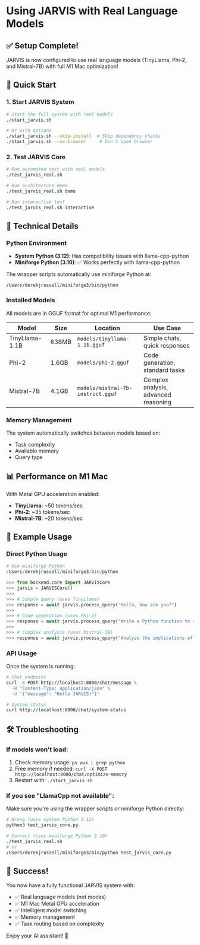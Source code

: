 # Using JARVIS with Real Language Models

## ✅ Setup Complete!

JARVIS is now configured to use real language models (TinyLlama, Phi-2, and Mistral-7B) with full M1 Mac optimization!

## 🚀 Quick Start

### 1. Start JARVIS System
```bash
# Start the full system with real models
./start_jarvis.sh

# Or with options
./start_jarvis.sh --skip-install  # Skip dependency checks
./start_jarvis.sh --no-browser     # Don't open browser
```

### 2. Test JARVIS Core
```bash
# Run automated test with real models
./test_jarvis_real.sh

# Run architecture demo
./test_jarvis_real.sh demo

# Run interactive test
./test_jarvis_real.sh interactive
```

## 🔧 Technical Details

### Python Environment
- **System Python (3.12)**: Has compatibility issues with llama-cpp-python
- **Miniforge Python (3.10)**: ✅ Works perfectly with llama-cpp-python

The wrapper scripts automatically use miniforge Python at:
```
/Users/derekjrussell/miniforge3/bin/python
```

### Installed Models
All models are in GGUF format for optimal M1 performance:

| Model | Size | Location | Use Case |
|-------|------|----------|----------|
| TinyLlama-1.1B | 638MB | `models/tinyllama-1.1b.gguf` | Simple chats, quick responses |
| Phi-2 | 1.6GB | `models/phi-2.gguf` | Code generation, standard tasks |
| Mistral-7B | 4.1GB | `models/mistral-7b-instruct.gguf` | Complex analysis, advanced reasoning |

### Memory Management
The system automatically switches between models based on:
- Task complexity
- Available memory
- Query type

## 📊 Performance on M1 Mac

With Metal GPU acceleration enabled:
- **TinyLlama**: ~50 tokens/sec
- **Phi-2**: ~35 tokens/sec
- **Mistral-7B**: ~20 tokens/sec

## 🎯 Example Usage

### Direct Python Usage
```python
# Use miniforge Python
/Users/derekjrussell/miniforge3/bin/python

>>> from backend.core import JARVISCore
>>> jarvis = JARVISCore()
>>> 
>>> # Simple query (uses TinyLlama)
>>> response = await jarvis.process_query("Hello, how are you?")
>>> 
>>> # Code generation (uses Phi-2)
>>> response = await jarvis.process_query("Write a Python function to sort a list")
>>> 
>>> # Complex analysis (uses Mistral-7B)
>>> response = await jarvis.process_query("Analyze the implications of quantum computing")
```

### API Usage
Once the system is running:
```bash
# Chat endpoint
curl -X POST http://localhost:8000/chat/message \
  -H "Content-Type: application/json" \
  -d '{"message": "Hello JARVIS!"}'

# System status
curl http://localhost:8000/chat/system-status
```

## 🛠️ Troubleshooting

### If models won't load:
1. Check memory usage: `ps aux | grep python`
2. Free memory if needed: `curl -X POST http://localhost:8000/chat/optimize-memory`
3. Restart with: `./start_jarvis.sh`

### If you see "LlamaCpp not available":
Make sure you're using the wrapper scripts or miniforge Python directly:
```bash
# Wrong (uses system Python 3.12)
python3 test_jarvis_core.py

# Correct (uses miniforge Python 3.10)
./test_jarvis_real.sh
# or
/Users/derekjrussell/miniforge3/bin/python test_jarvis_core.py
```

## 🎉 Success!

You now have a fully functional JARVIS system with:
- ✅ Real language models (not mocks)
- ✅ M1 Mac Metal GPU acceleration
- ✅ Intelligent model switching
- ✅ Memory management
- ✅ Task routing based on complexity

Enjoy your AI assistant! 🤖